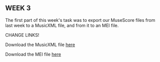 
## __WEEK 3__

The first part of this week's task was to export our MuseScore files from last week to a MusicXML file, and from it to an MEI file. 

CHANGE LINKS!

Download the MusicXML file [here](https://drive.google.com/file/d/1Tl6QxiRHQtomofGqelauh-jKVfzgbjgD/view?usp=sharing](https://drive.google.com/file/d/1xFOhRuUjEBtHv6g4OB4z01GJqvTccfVm/view?usp=sharing) )

Download the MEI file [here](https://github.com/melktr/MCA-2022/blob/master/data/XAS.mei)

